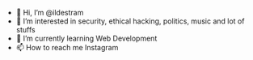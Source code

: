 - 👋 Hi, I’m @ildestram
- 👀 I’m interested in security, ethical hacking, politics, music and lot of stuffs
- 🌱 I’m currently learning Web Development 
- 📫 How to reach me Instagram 

<!---
ildestram/ildestram is a ✨ special ✨ repository because its `README.md` (this file) appears on your GitHub profile.
You can click the Preview link to take a look at your changes.
--->
